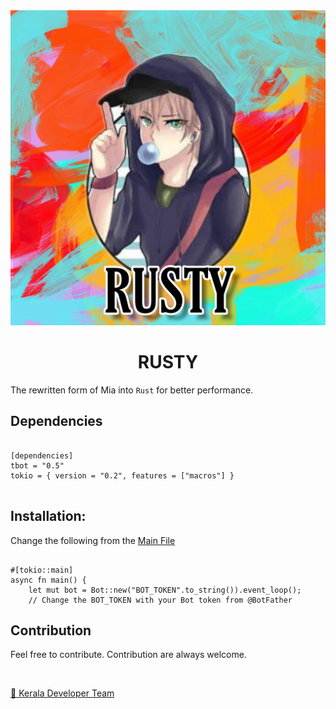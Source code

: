 <center><img src="assets/rusty.jpg"></center>
<h1 align="center">RUSTY</h1>

The rewritten form of Mia into `Rust` for better performance. 

## Dependencies

```

[dependencies]
tbot = "0.5"
tokio = { version = "0.2", features = ["macros"] }


```

## Installation:

Change the following from the [Main File](src/main.rs)

```

#[tokio::main]
async fn main() {
    let mut bot = Bot::new("BOT_TOKEN".to_string()).event_loop();
    // Change the BOT_TOKEN with your Bot token from @BotFather
```

## Contribution

Feel free to contribute. Contribution are always welcome.<br>

<br>

[💖 Kerala Developer Team](https://t.me/keralasbots)


